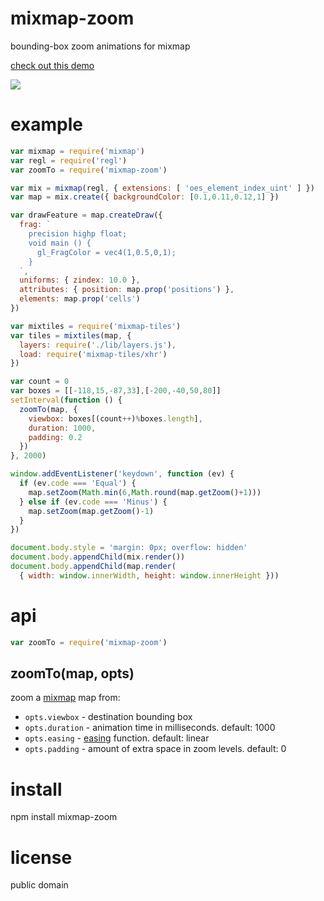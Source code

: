# mixmap-zoom

bounding-box zoom animations for mixmap

[check out this demo](http://substack.neocities.org/mixmap/demos/zoom.html)

![](https://substack.neocities.org/images/mixmap-zoom.jpg)

# example

``` js
var mixmap = require('mixmap')
var regl = require('regl')
var zoomTo = require('mixmap-zoom')

var mix = mixmap(regl, { extensions: [ 'oes_element_index_uint' ] })
var map = mix.create({ backgroundColor: [0.1,0.11,0.12,1] })

var drawFeature = map.createDraw({
  frag: `
    precision highp float;
    void main () {
      gl_FragColor = vec4(1,0.5,0,1);
    }
  `,
  uniforms: { zindex: 10.0 },
  attributes: { position: map.prop('positions') },
  elements: map.prop('cells')
})

var mixtiles = require('mixmap-tiles')
var tiles = mixtiles(map, {
  layers: require('./lib/layers.js'),
  load: require('mixmap-tiles/xhr')
})

var count = 0
var boxes = [[-118,15,-87,33],[-200,-40,50,80]]
setInterval(function () {
  zoomTo(map, {
    viewbox: boxes[(count++)%boxes.length],
    duration: 1000,
    padding: 0.2
  })
}, 2000)

window.addEventListener('keydown', function (ev) {
  if (ev.code === 'Equal') {
    map.setZoom(Math.min(6,Math.round(map.getZoom()+1)))
  } else if (ev.code === 'Minus') {
    map.setZoom(map.getZoom()-1)
  }
})

document.body.style = 'margin: 0px; overflow: hidden'
document.body.appendChild(mix.render())
document.body.appendChild(map.render(
  { width: window.innerWidth, height: window.innerHeight }))
```

# api

``` js
var zoomTo = require('mixmap-zoom')
```

## zoomTo(map, opts)

zoom a [mixmap][] map from:

* `opts.viewbox` - destination bounding box
* `opts.duration` - animation time in milliseconds. default: 1000
* `opts.easing` - [easing][] function. default: linear
* `opts.padding` - amount of extra space in zoom levels. default: 0

[mixmap]: https://github.com/substack/mixmap
[easing]: https://npmjs.com/package/eases

# install

npm install mixmap-zoom

# license

public domain
